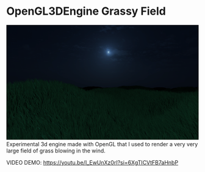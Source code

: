 # OpenGL3DEngine Grassy Field
<img src="grassthumbnail.png" alt="drawing" height="300"/>
Experimental 3d engine made with OpenGL that I used to render a very very large field of grass blowing in the wind.

VIDEO DEMO:
https://youtu.be/I_EwUnXz0rI?si=6XgTICVtFB7aHnbP
